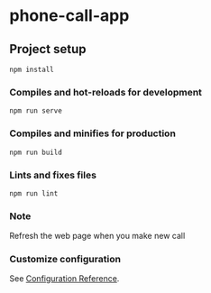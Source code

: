 # phone-call-app

## Project setup

```
npm install
```

### Compiles and hot-reloads for development

```
npm run serve
```

### Compiles and minifies for production

```
npm run build
```

### Lints and fixes files

```
npm run lint
```

### Note

Refresh the web page when you make new call

### Customize configuration

See [Configuration Reference](https://cli.vuejs.org/config/).
